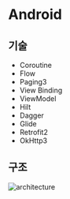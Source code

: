 # Android

## 기술
- Coroutine
- Flow 
- Paging3
- View Binding 
- ViewModel
- Hilt
- Dagger 
- Glide
- Retrofit2 
- OkHttp3 

## 구조
![architecture](https://github.com/GrapeBongBong/Android/assets/58154638/7fc66f8c-2d4c-4247-acff-02f1b669113b)
